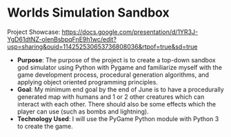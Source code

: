 # Worlds Simulation Sandbox

Project Showcase: https://docs.google.com/presentation/d/1YR3J-YgD61dtNZ-olenBsbpqFnE9h1wc/edit?usp=sharing&ouid=114252530653736808036&rtpof=true&sd=true

* **Purpose**: The purpose of the project is to create a top-down sandbox god simulator using Python with Pygame and familiarize myself with the game development process, procedural generation algorithms, and applying object oriented programming principles. 
* **Goal**: My minimum end goal by the end of June is to have a procedurally generated map with humans and 1 or 2 other creatures which can interact with each other. There should also be some effects which the player can use (such as bombs and lightning). 
* **Technology Used**: I will use the PyGame Python module with Python 3 to create the game. 

